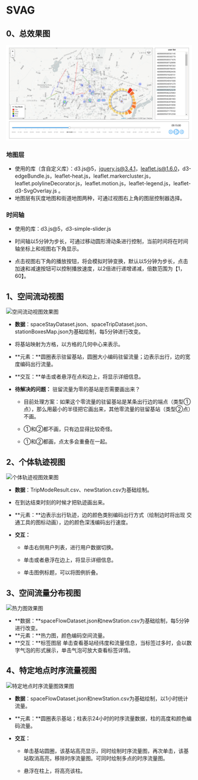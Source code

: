 # SVAG

## 0、总效果图

![总效果图](img/总效果图.png)

### 地图层

- 使用的库（含自定义库）：d3.js@5，jquery.js@3.4.1，leaflet.js@1.6.0，d3-edgeBundle.js，leaflet-heat.js，leaflet.markercluster.js，leaflet.polylineDecorator.js，leaflet.motion.js，leaflet-legend.js，leaflet-d3-SvgOverlay.js 。
- 地图层有灰度地图和街道地图两种，可通过视图右上角的图层控制器选择。

### 时间轴

- 使用的库：d3.js@5，d3-simple-slider.js

- 时间轴以5分钟为步长，可通过移动圆形滑动条进行控制，当前时间将在时间轴坐标上和视图右下角显示。
- 点击视图右下角的播放按钮，将会模拟时钟变换，默认以5分钟为步长，点击加速和减速按钮可以控制播放速度，以2倍进行递增递减，倍数范围为【1，60】。

## 1、空间流动视图

![空间流动视图效果图](img/空间流动视图效果图.gif)

- **数据**：spaceStayDataset.json、spaceTripDataset.json、stationBoxesMap.json为基础绘制，每5分钟进行改变。

- 将基站映射为方格，以方格的几何中心来表示。

- **元素：**圆圈表示驻留基站，圆圈大小编码驻留流量；边表示出行，边的宽度编码出行流量。

- **交互：**单击或者悬浮在点和边上，将显示详细信息。

- **待解决的问题：** 驻留流量为零的基站是否需要画出来？

  - 目前处理方案：如果这个零流量的驻留基站是某条出行边的端点（类型①点），那么用最小的半径把它画出来，其他零流量的驻留基站（类型②点）不画。

  - ①和②都不画，只有边显得比较奇怪。
  - ①和②都画，点太多会重叠在一起。 

## 2、个体轨迹视图

![个体轨迹视图效果图](img/个体轨迹图效果图.gif)

- **数据**：TripModeResult.csv、newStation.csv为基础绘制。

-  在到达结束时刻的时候才把轨迹画出来。 

- **元素：**边表示出行轨迹，边的颜色类别编码出行方式（绘制边时将出现 交通工具的图标动画），边的颜色深浅编码出行速度。

- **交互：**

  - 单击右侧用户列表，进行用户数据切换。

  - 单击或者悬浮在边上，将显示详细信息。
  - 单击图例标题，可以将图例折叠。

## 3、空间流量分布视图

![热力图效果图](./img/热力图效果图.gif)

- **数据：**spaceFlowDataset.json和newStation.csv为基础绘制，每5分钟进行改变。
- **元素：**热力图，颜色编码空间流量。
- **交互：**标签图层 单击查看基站经纬度和流量信息，当标签过多时，会以数字气泡的形式展示，单击气泡可放大查看标签详情。

## 4、特定地点时序流量视图

![特定地点时序流量图效果图](img/特定地点时序流量图效果图.gif)

- **数据**：spaceFlowDataset.json和newStation.csv为基础绘制，以1小时统计流量。

- **元素：**圆圈表示基站；柱表示24小时的时序流量数据，柱的高度和颜色编码流量。

- **交互：**

  - 单击基站圆圈，该基站高亮显示，同时绘制时序流量图，再次单击，该基站取消高亮，移除时序流量图。可同时绘制多点的时序流量图。

  - 悬浮在柱上，将高亮该柱。